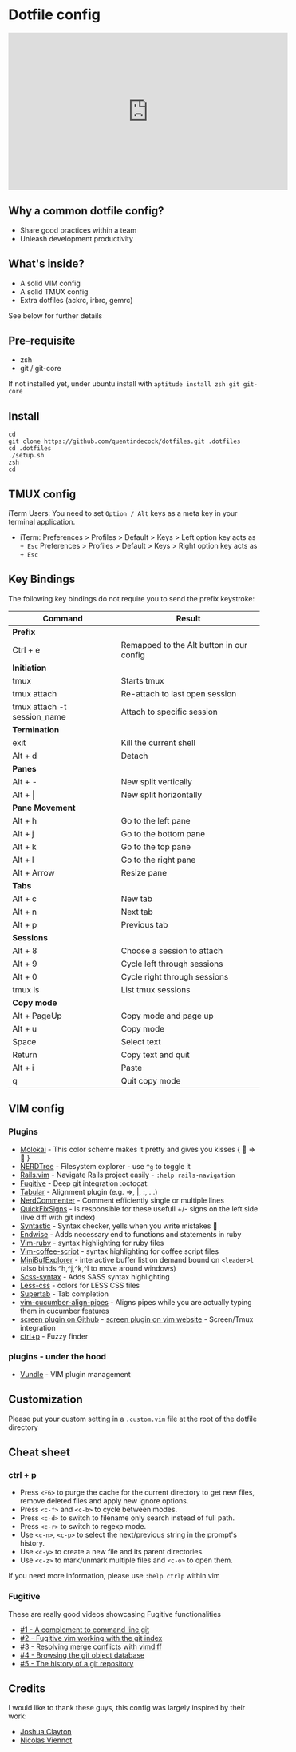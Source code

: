 # Dotfile config

<iframe width="560" height="315" src="https://www.youtube.com/embed/W2Ih7l7ZM5E"
frameborder="0" allow="autoplay; encrypted-media" allowfullscreen></iframe>

## Why a common dotfile config?

* Share good practices within a team
* Unleash development productivity

## What's inside?
* A solid VIM config
* A solid TMUX config
* Extra dotfiles (ackrc, irbrc, gemrc)

See below for further details

## Pre-requisite

- zsh
- git / git-core

If not installed yet, under ubuntu install with `aptitude install zsh git git-core`

## Install

```
cd
git clone https://github.com/quentindecock/dotfiles.git .dotfiles
cd .dotfiles
./setup.sh
zsh
cd
```

## TMUX config

iTerm Users: You need to set `Option / Alt` keys as a meta key in your terminal application.

- iTerm:
    Preferences > Profiles > Default > Keys > Left option key acts as `+ Esc`
    Preferences > Profiles > Default > Keys > Right option key acts as `+ Esc`

Key Bindings
-------------

The following key bindings do not require you to send the prefix keystroke:

| Command                     | Result                                   |
| -------------               | -------------                            |
| **Prefix**                  |                                          |
| Ctrl + e                    | Remapped to the Alt button in our config |
| **Initiation**              |                                          |
| tmux                        | Starts tmux                              |
| tmux attach                 | Re-attach to last open session           |
| tmux attach -t session_name | Attach to specific session               |
| **Termination**             |                                          |
| exit                        | Kill the current shell                   |
| Alt + d                     | Detach                                   |
| **Panes**                   |                                          |
| Alt + -                     | New split vertically                     |
| Alt + &#124;                | New split horizontally                   |
| **Pane Movement**           |                                          |
| Alt + h                     | Go to the left pane                      |
| Alt + j                     | Go to the bottom pane                    |
| Alt + k                     | Go to the top pane                       |
| Alt + l                     | Go to the right pane                     |
| Alt + Arrow                 | Resize pane                              |
| **Tabs**                    |                                          |
| Alt + c                     | New tab                                  |
| Alt + n                     | Next tab                                 |
| Alt + p                     | Previous tab                             |
| **Sessions**                |                                          |
| Alt + 8                     | Choose a session to attach               |
| Alt + 9                     | Cycle left through sessions              |
| Alt + 0                     | Cycle right through sessions             |
| tmux ls                     | List tmux sessions                       |
| **Copy mode**               |                                          |
| Alt + PageUp                | Copy mode and page up                    |
| Alt + u                     | Copy mode                                |
| Space                       | Select text                              |
| Return                      | Copy text and quit                       |
| Alt + i                     | Paste                                    |
| q                           | Quit copy mode                           |

## VIM config

### Plugins

* [Molokai](https://github.com/nviennot/molokai)      - This color scheme makes it pretty and gives you kisses { :lipstick: => :kiss: }
* [NERDTree](https://github.com/scrooloose/nerdtree)  - Filesystem explorer - use `^g` to toggle it
* [Rails.vim](https://github.com/tpope/vim-rails)     - Navigate Rails project easily - `:help rails-navigation`
* [Fugitive](https://github.com/tpope/vim-fugitive)   - Deep git integration :octocat:
* [Tabular](https://github.com/godlygeek/tabular.git) - Alignment plugin (e.g. =>, |, :, ...)
* [NerdCommenter](https://github.com/scrooloose/nerdcommenter.git) - Comment efficiently single or multiple lines
* [QuickFixSigns](https://github.com/tomtom/quickfixsigns_vim.git) - Is responsible for these usefull +/- signs on the left side (live diff with git index)
* [Syntastic](https://github.com/scrooloose/syntastic.git) - Syntax checker, yells when you write mistakes :horse:
* [Endwise](https://github.com/tpope/vim-endwise.git) - Adds necessary end to functions and statements in ruby
* [Vim-ruby](https://github.com/vim-ruby/vim-ruby.git) - syntax highlighting for ruby files
* [Vim-coffee-script](https://github.com/kchmck/vim-coffee-script.git) - syntax highlighting for coffee script files
* [MiniBufExplorer](https://github.com/fholgado/minibufexpl.vim.git) - interactive buffer list on demand bound on `<leader>l` (also binds ^h,^j,^k,^l to move around windows)
* [Scss-syntax](https://github.com/cakebaker/scss-syntax.vim) - Adds SASS syntax highlighting
* [Less-css](https://github.com/groenewege/vim-less.git) - colors for LESS CSS files
* [Supertab](https://github.com/tsaleh/vim-supertab.git) - Tab completion
* [vim-cucumber-align-pipes](https://github.com/quentindecock/vim-cucumber-align-pipes.git) - Aligns pipes while you are actually typing them in cucumber features
* [screen plugin on Github](https://github.com/ervandew/screen) - [screen plugin on vim website](http://www.vim.org/scripts/script.php?script_id=2711) - Screen/Tmux integration
* [ctrl+p](https://github.com/kien/ctrlp.vim) - Fuzzy finder

### plugins - under the hood

* [Vundle](https://github.com/gmarik/vundle) - VIM plugin management

## Customization

Please put your custom setting in a `.custom.vim` file at the root of the dotfile directory

## Cheat sheet

### ctrl + p

* Press `<F6>` to purge the cache for the current directory to get new files, remove deleted files and apply new ignore options.
* Press `<c-f>` and `<c-b>` to cycle between modes.
* Press `<c-d>` to switch to filename only search instead of full path.
* Press `<c-r>` to switch to regexp mode.
* Use `<c-n>`, `<c-p>` to select the next/previous string in the prompt's history.
* Use `<c-y>` to create a new file and its parent directories.
* Use `<c-z>` to mark/unmark multiple files and `<c-o>` to open them.

If you need more information, please use `:help ctrlp` within vim

### Fugitive

These are really good videos showcasing Fugitive functionalities

* [#1 - A complement to command line git](http://vimcasts.org/episodes/fugitive-vim---a-complement-to-command-line-git/)
* [#2 - Fugitive vim working with the git index](http://vimcasts.org/episodes/fugitive-vim-working-with-the-git-index/)
* [#3 - Resolving merge conflicts with vimdiff](http://vimcasts.org/episodes/fugitive-vim-resolving-merge-conflicts-with-vimdiff/)
* [#4 - Browsing the git object database](http://vimcasts.org/episodes/fugitive-vim-browsing-the-git-object-database/)
* [#5 - The history of a git repository](http://vimcasts.org/episodes/fugitive-vim-exploring-the-history-of-a-git-repository/)

## Credits

I would like to thank these guys, this config was largely inspired by their work:

- [Joshua Clayton](https://github.com/joshuaclayton/dotfiles)
- [Nicolas Viennot](https://github.com/nviennot/vim-config)
